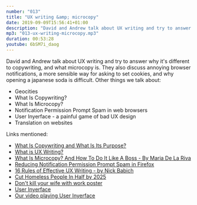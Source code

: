 ```yaml
---
number: "013"
title: "UX writing &amp; microcopy"
date: 2019-09-09T15:56:41+01:00
description: "David and Andrew talk about UX writing and try to answer why it's different to copywriting, and what microcopy is. They also discuss annoying browser notifications, a more sensible way for asking to set cookies, and why opening a japanese soda is difficult."
mp3: "013-ux-writing-microcopy.mp3"
duration: 00:53:28
youtube: 6bSM7i_daog
---
```



David and Andrew talk about UX writing and try to answer why it's different to copywriting, and what microcopy is. They also discuss annoying browser notifications, a more sensible way for asking to set cookies, and why opening a japanese soda is difficult. 
Other things we talk about:


 - Geocities
 - What Is Copywriting?
 - What Is Microcopy?
 - Notification Permission Prompt Spam in web browsers
 - User Inyerface - a painful game of bad UX design
 - Translation on websites




Links mentioned:

 - [What Is Copywriting and What Is Its Purpose?](https://kopywritingkourse.com/what-is-copywriting/)
 - [What is UX Writing?](https://medium.com/@lmsanchez/what-is-ux-writing-1eb71b0f0606)
 - [What Is Microcopy? And How To Do It Like A Boss - By Maria De La Riva](https://careerfoundry.com/en/blog/ux-design/what-is-microcopy-ux/)
 - [Reducing Notification Permission Prompt Spam in Firefox](https://blog.nightly.mozilla.org/2019/04/01/reducing-notification-permission-prompt-spam-in-firefox/)
 - [16 Rules of Effective UX Writing - by Nick Babich](https://uxplanet.org/16-rules-of-effective-ux-writing-2a20cf85fdbf/)
 - [Cut Homeless People In Half by 2025](https://knowyourmeme.com/memes/cut-homeless-people-in-half-by-2025)
 - [Don't kill your wife with work poster](http://www.weirduniverse.net/blog/comments/dont_kill_your_wife_with_work)
 - [User Inyerface](https://userinyerface.com/)
 - [Our video playing User Inyerface](https://www.youtube.com/watch?v=oXz6mPlMNC8)

